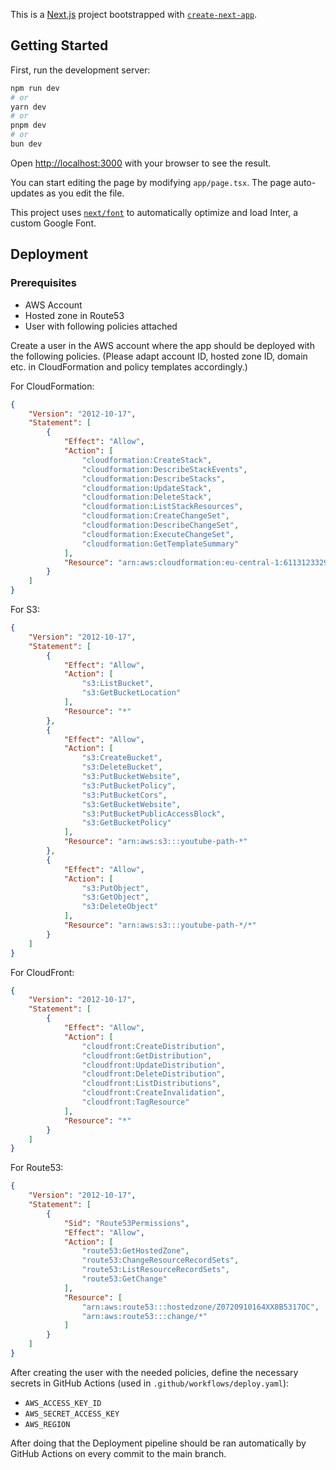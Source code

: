This is a [Next.js](https://nextjs.org/) project bootstrapped with [`create-next-app`](https://github.com/vercel/next.js/tree/canary/packages/create-next-app).

## Getting Started

First, run the development server:

```bash
npm run dev
# or
yarn dev
# or
pnpm dev
# or
bun dev
```

Open [http://localhost:3000](http://localhost:3000) with your browser to see the result.

You can start editing the page by modifying `app/page.tsx`. The page auto-updates as you edit the file.

This project uses [`next/font`](https://nextjs.org/docs/basic-features/font-optimization) to automatically optimize and load Inter, a custom Google Font.

<!-- ## Learn More

To learn more about Next.js, take a look at the following resources:

- [Next.js Documentation](https://nextjs.org/docs) - learn about Next.js features and API.
- [Learn Next.js](https://nextjs.org/learn) - an interactive Next.js tutorial.

You can check out [the Next.js GitHub repository](https://github.com/vercel/next.js/) - your feedback and contributions are welcome!

## Deploy on Vercel

The easiest way to deploy your Next.js app is to use the [Vercel Platform](https://vercel.com/new?utm_medium=default-template&filter=next.js&utm_source=create-next-app&utm_campaign=create-next-app-readme) from the creators of Next.js.

Check out our [Next.js deployment documentation](https://nextjs.org/docs/deployment) for more details. -->

## Deployment


### Prerequisites

* AWS Account
* Hosted zone in Route53
* User with following policies attached

Create a user in the AWS account where the app should be deployed with the following policies. (Please adapt account ID, hosted zone ID, domain etc. in CloudFormation and policy templates accordingly.)

For CloudFormation:

```json
{
    "Version": "2012-10-17",
    "Statement": [
        {
            "Effect": "Allow",
            "Action": [
                "cloudformation:CreateStack",
                "cloudformation:DescribeStackEvents",
                "cloudformation:DescribeStacks",
                "cloudformation:UpdateStack",
                "cloudformation:DeleteStack",
                "cloudformation:ListStackResources",
                "cloudformation:CreateChangeSet",
                "cloudformation:DescribeChangeSet",
                "cloudformation:ExecuteChangeSet",
                "cloudformation:GetTemplateSummary"
            ],
            "Resource": "arn:aws:cloudformation:eu-central-1:611312332993:stack/YoutubePath/*"
        }
    ]
}
```

For S3:

```json
{
    "Version": "2012-10-17",
    "Statement": [
        {
            "Effect": "Allow",
            "Action": [
                "s3:ListBucket",
                "s3:GetBucketLocation"
            ],
            "Resource": "*"
        },
        {
            "Effect": "Allow",
            "Action": [
                "s3:CreateBucket",
                "s3:DeleteBucket",
                "s3:PutBucketWebsite",
                "s3:PutBucketPolicy",
                "s3:PutBucketCors",
                "s3:GetBucketWebsite",
                "s3:PutBucketPublicAccessBlock",
                "s3:GetBucketPolicy"
            ],
            "Resource": "arn:aws:s3:::youtube-path-*"
        },
        {
            "Effect": "Allow",
            "Action": [
                "s3:PutObject",
                "s3:GetObject",
                "s3:DeleteObject"
            ],
            "Resource": "arn:aws:s3:::youtube-path-*/*"
        }
    ]
}
```

For CloudFront:

```json
{
    "Version": "2012-10-17",
    "Statement": [
        {
            "Effect": "Allow",
            "Action": [
                "cloudfront:CreateDistribution",
                "cloudfront:GetDistribution",
                "cloudfront:UpdateDistribution",
                "cloudfront:DeleteDistribution",
                "cloudfront:ListDistributions",
                "cloudfront:CreateInvalidation",
                "cloudfront:TagResource"
            ],
            "Resource": "*"
        }
    ]
}
```

For Route53:

```json
{
    "Version": "2012-10-17",
    "Statement": [
        {
            "Sid": "Route53Permissions",
            "Effect": "Allow",
            "Action": [
                "route53:GetHostedZone",
                "route53:ChangeResourceRecordSets",
                "route53:ListResourceRecordSets",
                "route53:GetChange"
            ],
            "Resource": [
                "arn:aws:route53:::hostedzone/Z0720910164XX8B5317OC",
                "arn:aws:route53:::change/*"
            ]
        }
    ]
}
```

After creating the user with the needed policies, define the necessary secrets in GitHub Actions (used in `.github/workflows/deploy.yaml`):

* `AWS_ACCESS_KEY_ID`
* `AWS_SECRET_ACCESS_KEY`
* `AWS_REGION`

After doing that the Deployment pipeline should be ran automatically by GitHub Actions on every commit to the main branch.
